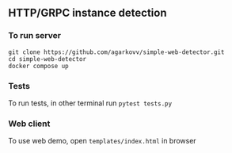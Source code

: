 ## HTTP/GRPC instance detection
### To run server
```
git clone https://github.com/agarkovv/simple-web-detector.git
cd simple-web-detector
docker compose up
```
### Tests
To run tests, in other terminal run `pytest tests.py`

### Web client
To use web demo, open `templates/index.html` in browser

